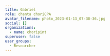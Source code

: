 ```yaml
---
title: Gabriel
role: chanta choriCPA
avatar_filename: photo_2023-01-13_07-38-36.jpg
social: []
organizations:
  - name: choripint
superuser: false
user_groups:
  - Researcher
---
```

